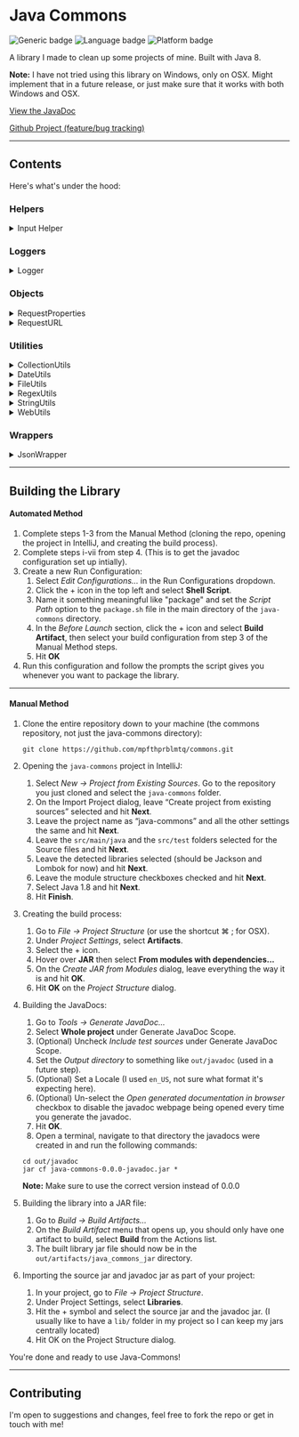 # Java Commons

![Generic badge](https://img.shields.io/badge/version-0.0.2-brightgreen.svg)
![Language badge](https://img.shields.io/badge/Java-8-blue)
![Platform badge](https://img.shields.io/badge/Platform-OSX-lightgrey)

A library I made to clean up some projects of mine.  Built with Java 8.

**Note:** I have not tried using this library on Windows, only on OSX.  Might implement that in a future release, or just make sure that it works with both Windows and OSX.

[View the JavaDoc](https://www.prblmtq.com/portfolio/app/java-commons/javadoc/)

[Github Project (feature/bug tracking)](https://github.com/users/mpfthprblmtq/projects/1)

---

## Contents

Here's what's under the hood:

### Helpers
<details>
  <summary markdown="span">Input Helper</summary>


A command line-based helper that takes user input and validates it based on a regex parameter.

**Example Usage:**

```java
public class Main {
    public static void main(String[] args) {
        
        // get the user's input
        String input = InputHelper.getInput(
            "Would you like to continue? [Y/N]",
            "[YyNn]{1}",
            "Invalid input, try again!"
        );
        
        // process with result
        if (input.equals("Y") || input.equals("y")) {
            doSomethingWithYes();
        } else {
            doSomethingWithNo();
        }
    }
}

```
</details>

### Loggers
<details>
  <summary markdown="span">Logger</summary>


A configurable logger that logs things to the console or to a file.  

The first parameter in the constructor is a String path where it creates a "support" directory, and within that directory, a `Logs` folder where it will create an `eventLog.log` file and an `errorLog.log` file.  
The second parameter is a `developerMode` boolean that tells the logger if we should use the files for logging or just stick to the console (usually your IDE's console).

**Example Usage:**

```java
public class Main {
    public static void main(String[] args) {
        // initialize the logger
        Logger logger = new Logger("path/to/support/directory", true);
        
        // use the logger
        try {
            doSomething();
            logger.logEvent("Something successfully done!");
        } catch (Exception e) {
            logger.logError("Something went wrong!");
            // or
            logger.logError("Something went wrong, but with an exception!", e);
        }
    }
}
```

The code above will result in log messages that look like this:
```log
[01/02/03 04:05] SomeClassName.SomeMethod - Something successfully done!
[01/02/03 04:05] SomeClassName.SomeMethod:99 - Something went wrong!
[01/02/03 04:05] SomeClassName.SomeMethod:99 - Something went wrong, but with an exception!
                 Exception Details:  Exception message
```

</details>

### Objects
<details>
  <summary markdown="span">RequestProperties</summary>


A builder class to create RequestProperties for use in an API call.

**Example Usage:**

```java
public class Main {
    public static void main(String[] args) {
       // set up the request
       RequestProperties requestProperties = new RequestProperties()
               .withProperty("Accept", "application/json")
               .withProperty("Content-Type", "application/json")
               .withProperty("Authorization", "Bearer " + token.getToken())
               .build();

       // make the request
       String response = WebUtils.get(url, requestProperties.getProperties());
    }
}
```
</details> 


<details>
  <summary markdown="span">RequestURL</summary>


A builder class to create a URL object for use in an API call.

**Example Usage:**

```java
import java.net.URL;

public class Main {
   public static void main(String[] args) {
      // create the url
      URL url = new RequestURL()
              .withBaseUrl(Constants.BASE_URL)
              .withUrlParam("id", id)
              .withQueryParam("limit", String.valueOf(Constants.LIMIT))
              .buildUrl();
   }
}
```
</details> 

### Utilities
<details>
  <summary markdown="span">CollectionUtils</summary>


A utility class that handles simple collection functions.

**Example Usage:**

```java
import com.mpfthprblmtq.commons.utils.CollectionUtils;

public class Main {
   public static void main(String[] args) {

      List<String> stringList = getStringList();
      if (CollectionUtils.isEmpty(stringList)) {
         // handle an empty (or null) list
         log.debug("stringList is empty!");
      }

      // create a list from given values
      List<String> createdStringList = CollectionUtils.createList("1", "deux", "three");
      assertEquals(3, createdStringList.size());
   }
}
```
</details>  

<details>
  <summary markdown="span">DateUtils</summary>


A utility class that handles the parsing of dates from strings and vice versa.  Currently, the only date formats I have in there are a simple date (MM-dd-yyyy) and a more complicated datetime (MM/dd/yyyy HH:mm:ss) mainly for logging.  But you can pass it your own SimpleDateFormat object and let the utility parse things for you.

**Example Usage:**

```java
import com.mpfthprblmtq.commons.utils.DateUtils;

import java.text.SimpleDateFormat;
import java.util.Date;

public class Main {
    public static void main(String[] args) {
        // get a Date object from a MM-dd-yyyy formatted String
        Date simpleDateFromString = DateUtils.getSimpleDate("03-23-1994");
        // get a Date object from a MM/dd/yyyy HH:mm:ss formatted String
        Date detailDateFromString = DateUtils.getDetailedDateTime("03/23/1994 01:02:03");
        // get a Date object from a custom formatted String
        Date customDateFromString = DateUtils.getCustomDateTime("03 23 1994", new SimpleDateFormat("MM dd yyyy"));

        // get a simple formatted String from a Date object
        String simpleDateString = DateUtils.formatSimpleDate(simpleDateFromString);
        // get a detailed formatted String from a Date object
        String detailedDateString = DateUtils.formatDetailedDateTime(detailDateFromString);
        // get a custom formatted String from a Date object
        String customDateString = DateUtils.formatCustomDateTime(customDateFromString, new SimpleDateFormat("MM dd yyyy"));

        // check if a date is the same as today
        boolean isSame = DateUtils.isDateSameAsToday(new Date());           // will return true since new Date() returns the current day
        boolean isSame = DateUtils.isDateSameAsToday(simpleDateFromString); // will return false since the date being handed to the method is 03/23/1994
    }
}
```
</details>  

<details>
  <summary markdown="span">FileUtils</summary>


A utility class that has some file based methods like listing all files in a directory, cleaning filenames, deleting folders, opening files, a "Show in Folder" function, a utility function to find the starting point in a group of files, and a fully customizable Swing JFileChooser.

**Example Usage:**

```java
import com.mpfthprblmtq.commons.utils.FileUtils;

public class Main {
    public static void main(String[] args) {
        // gets all the files in a directory
        List<File> filesInDirectory = FileUtils.listFiles(new File("path/to/directory"));

        FileUtils.openFile(file);   // will open file with whatever default application is configured for your system
        FileUtils.showInFolder(file);   // will open Finder/File Explorer in the directory the file is in
    }
}
```

</details>

<details>
  <summary markdown="span">RegexUtils</summary>


A utility class that handles searching and finding regex matches in given strings.

**Example Usage:**

```java
import com.mpfthprblmtq.commons.utils.RegexUtils;

import java.util.Arrays;

public class Main {
   public static void main(String[] args) {

      String toCheck = "2022 asdf 7890 what 38";

      // get one match
      String match = RegexUtils.getMatchedGroup(toCheck, "(?<word>[A-Za-z]+)", "word");
      assertEquals("what", match);

      // get all matches
      List<String> matches = RegexUtils.getAllMatchesForGroup(toCheck, "(?<word>[A-Za-z]+)", "word");
      assertEquals(Arrays.asList("asdf", "what"), matches);
      
      // get all matches for each group
      Map<String, String> matches = RegexUtils.getAllMatchesForGroups(
              toCheck, "((?<year>\\d{4})|(?<word>[A-Za-z]+))", Arrays.asList("year", "word"));
      assertEquals(2, matches.size());
      assertEquals(2, matches.get("year").size());
      assertEquals(2, matches.get("word").size());
      assertEquals("2022", matches.get("year").get(0));
      assertEquals("7890", matches.get("year").get(1));
      assertEquals("asdf", matches.get("word").get(0));
      assertEquals("what", matches.get("word").get(1));
   }
}
```
</details>  

<details>
  <summary markdown="span">StringUtils</summary>


A utility class that has some basic null-safe String interpolation functions, like isEmpty, isNotEmpty, some number formatting methods, and a function to check if all elements in an array/list are the same.

**Example Usage:**

```java
import com.mpfthprblmtq.commons.utils.StringUtils;

public class Main {
    public static void main(String[] args) {
        boolean result1 = StringUtils.isEmpty("");  // will return true
        boolean result2 = StringUtils.isEmpty("test");  // will return false
        String result3 = StringUtils.validateString(null);   // will return in a blank string
        String result4 = StringUtils.formatNumber(123456789);    // will return "123,456,789"
    }
}
```
</details>

<details>
  <summary markdown="span">WebUtils</summary>


A utility class for opening web pages.  (That's currently all it has)

**Example Usage:**

```java
import com.mpfthprblmtq.commons.utils.WebUtils;

public class Main {
    public static void main(String[] args) {
        String url = "https://github.com/mpfthprblmtq/commons/tree/main/java-commons";
        WebUtils.openPage(url); // will open the url in the system's default browser
    }
}
```
</details>

### Wrappers

<details>
  <summary markdown="span">JsonWrapper</summary>


A jackson utility for an ObjectMapper, with a builder pattern.  (Really just eliminates the Jackson import)

**Example Usage:**

```java
import com.mpfthprblmtq.commons.wrappers.JsonWrapper;

public class Main {
    public static void main(String[] args) {
        // default wrapper with setter method
        JsonWrapper wrapper = new JsonWrapper();
        wrapper.setProperty(JsonWrapper.ALLOW_COMMENTS, true);

        // wrapper with builder pattern
        JsonWrapper builderWrapper = new JsonWrapper()
                .withProperty(JsonWrapper.ALLOW_COMMENTS, true)
                .withProperty(JsonWrapper.ALLOW_SINGLE_QUOTES, true)
                .withProperty(JsonWrapper.IGNORE_UNDEFINED, true);
    }
}
```
</details>

---

## Building the Library

#### Automated Method

1. Complete steps 1-3 from the Manual Method (cloning the repo, opening the project in IntelliJ, and creating the build process).
2. Complete steps i-vii from step 4. (This is to get the javadoc configuration set up intially).
3. Create a new Run Configuration:
   1. Select *Edit Configurations...* in the Run Configurations dropdown.
   2. Click the + icon in the top left and select **Shell Script**.
   3. Name it something meaningful like "package" and set the *Script Path* option to the `package.sh` file in the main directory of the `java-commons` directory.
   4. In the *Before Launch* section, click the + icon and select **Build Artifact**, then select your build configuration from step 3 of the Manual Method steps.
   5. Hit **OK**
4. Run this configuration and follow the prompts the script gives you whenever you want to package the library.

---

#### Manual Method

1. Clone the entire repository down to your machine (the commons repository, not just the java-commons directory):
    ```shell
    git clone https://github.com/mpfthprblmtq/commons.git
    ```


2. Opening the `java-commons` project in IntelliJ:
   1. Select *New -> Project from Existing Sources*.  Go to the repository you just cloned and select the `java-commons` folder.
   2. On the Import Project dialog, leave “Create project from existing sources” selected and hit **Next**.
   3. Leave the project name as “java-commons” and all the other settings the same and hit **Next**.
   4. Leave the `src/main/java` and the `src/test` folders selected for the Source files and hit **Next**.
   5. Leave the detected libraries selected (should be Jackson and Lombok for now) and hit **Next**.
   6. Leave the module structure checkboxes checked and hit **Next**.
   7. Select Java 1.8 and hit **Next**.
   8. Hit **Finish**.  


3. Creating the build process:
   1. Go to *File -> Project Structure* (or use the shortcut ⌘ ; for OSX).
   2. Under *Project Settings*, select **Artifacts**.
   3. Select the + icon.
   4. Hover over **JAR** then select **From modules with dependencies...**
   5. On the *Create JAR from Modules* dialog, leave everything the way it is and hit **OK**.
   6. Hit **OK** on the *Project Structure* dialog.


4. Building the JavaDocs:
   1. Go to *Tools -> Generate JavaDoc...*
   2. Select **Whole project** under Generate JavaDoc Scope.
   3. (Optional) Uncheck *Include test sources* under Generate JavaDoc Scope.
   4. Set the *Output directory* to something like `out/javadoc` (used in a future step).
   5. (Optional) Set a Locale (I used `en_US`, not sure what format it's expecting here).
   6. (Optional) Un-select the *Open generated documentation in browser* checkbox to disable the javadoc webpage being opened every time you generate the javadoc.
   7. Hit **OK**.
   8. Open a terminal, navigate to that directory the javadocs were created in and run the following commands:
   ```shell
   cd out/javadoc
   jar cf java-commons-0.0.0-javadoc.jar *
   ```
   **Note:** Make sure to use the correct version instead of 0.0.0


5. Building the library into a JAR file:
   1. Go to *Build -> Build Artifacts...*
   2. On the *Build Artifact* menu that opens up, you should only have one artifact to build, select **Build** from the Actions list.
   3. The built library jar file should now be in the `out/artifacts/java_commons_jar` directory.


6. Importing the source jar and javadoc jar as part of your project:
   1. In your project, go to *File -> Project Structure*.
   2. Under Project Settings, select **Libraries**.
   3. Hit the + symbol and select the source jar and the javadoc jar.  (I usually like to have a `lib/` folder in my project so I can keep my jars centrally located)
   4. Hit OK on the Project Structure dialog.


You're done and ready to use Java-Commons!

---

## Contributing

I'm open to suggestions and changes, feel free to fork the repo or get in touch with me!
